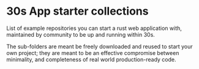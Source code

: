# 30s App starter collections

List of example repositories you can start a rust web application with, maintained by community to be up and running within 30s.

The sub-folders are meant be freely downloaded and reused to start your own project; they are meant to be an effective compromise between minimality, and completeness of real world production-ready code.

